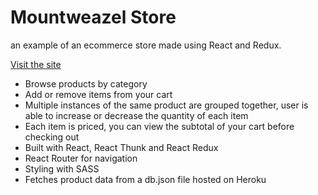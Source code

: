 # Mountweazel Store

an example of an ecommerce store made using React and Redux.

[Visit the site](https://mountweazel-store.netlify.app)

* Browse products by category
* Add or remove items from your cart
* Multiple instances of the same product are grouped together, user is able to increase or decrease the quantity of each item
* Each item is priced, you can view the subtotal of your cart before checking out
* Built with React, React Thunk and React Redux
* React Router for navigation
* Styling with SASS
* Fetches product data from a db.json file hosted on Heroku
